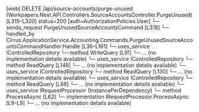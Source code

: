[web] DELETE /api/source-accounts/purge-unused  (Workpapers.Next.API.Controllers.SourceAccountsController.PurgeUnused)  [L315–L320] status=200 [auth=AuthorizationPolicies.User]
  └─ sends_request PurgeUnusedSourceAccountsCommand [L318]
    └─ handled_by Cirrus.ApplicationService.Accounting.Commands.PurgeUnusedSourceAccountsCommandHandler.Handle [L36–L161]
      └─ uses_service IControlledRepository<Account>
        └─ method WriteQuery [L91]
          └─ ... (no implementation details available)
      └─ uses_service IControlledRepository<AssetGroup>
        └─ method ReadQuery [L148]
          └─ ... (no implementation details available)
      └─ uses_service IControlledRepository<Distribution>
        └─ method ReadQuery [L130]
          └─ ... (no implementation details available)
      └─ uses_service IControlledRepository<SourceAccount>
        └─ method ReadQuery [L68]
          └─ ... (no implementation details available)
      └─ uses_service IRequestProcessor (InstancePerDependency)
        └─ method ProcessAsync [L62]
          └─ implementation IRequestProcessor.ProcessAsync [L9-L9]
          └─ ... (no implementation details available)

